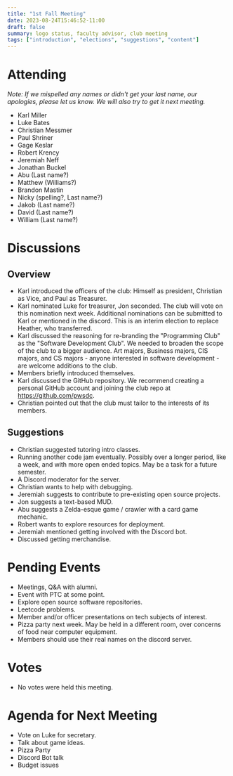 ```yaml
---
title: "1st Fall Meeting"
date: 2023-08-24T15:46:52-11:00
draft: false
summary: logo status, faculty advisor, club meeting
tags: ["introduction", "elections", "suggestions", "content"]
---
```


# Attending

*Note: If we mispelled any names or didn't get your last name, our apologies, please let us know. We will also try to get it next meeting.*

- Karl Miller
- Luke Bates
- Christian Messmer
- Paul Shriner
- Gage Keslar
- Robert Krency
- Jeremiah Neff
- Jonathan Buckel
- Abu (Last name?)
- Matthew (Williams?)
- Brandon Mastin
- Nicky (spelling?, Last name?)
- Jakob (Last name?)
- David (Last name?)
- William (Last name?)

# Discussions

## Overview
- Karl introduced the officers of the club: Himself as president, Christian as Vice, and Paul as Treasurer.
- Karl nominated Luke for treasurer, Jon seconded. The club will vote on this nomination next week. Additional nominations can be submitted to Karl or mentioned in the discord. This is an interim election to replace Heather, who transferred. 
- Karl discussed the reasoning for re-branding the "Programming Club" as the "Software Development Club". We needed to broaden the scope of the club to a bigger audience. Art majors, Business majors, CIS majors, and CS majors - anyone interested in software development - are welcome additions to the club.
- Members briefly introduced themselves.
- Karl discussed the  GitHub repository. We recommend creating a personal GitHub account and joining the club repo at https://github.com/pwsdc.
- Christian pointed out that the club must tailor to the interests of its members.

## Suggestions

- Christian suggested tutoring intro classes.
- Running another code jam eventually. Possibly over a longer period, like a week, and with more open ended topics. May be a task for a future semester.
- A Discord moderator for the server.
- Christian wants to help with debugging.
- Jeremiah suggests to contribute to pre-existing open source projects.
- Jon suggests a text-based MUD.
- Abu suggests a Zelda-esque game / crawler with a card game mechanic.
- Robert wants to explore resources for deployment.
- Jeremiah mentioned getting involved with the Discord bot.
- Discussed getting merchandise.

# Pending Events
- Meetings, Q&A with alumni.
- Event with PTC at some point.
- Explore open source software repositories.
- Leetcode problems.
- Member and/or officer presentations on tech subjects of interest.
- Pizza party next week. May be held in a different room, over concerns of food near computer equipment.
- Members should use their real names on the discord server.

# Votes
- No votes were held this meeting.

# Agenda for Next Meeting
- Vote on Luke for secretary.
- Talk about game ideas.
- Pizza Party
- Discord Bot talk
- Budget issues